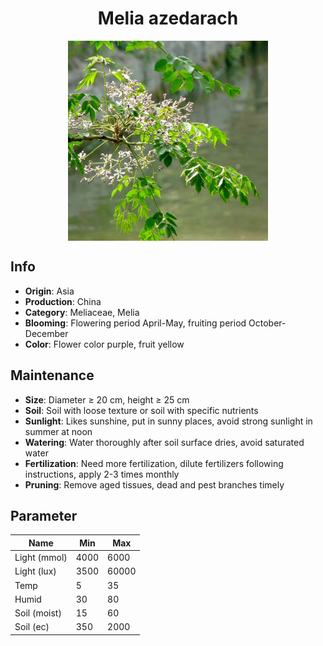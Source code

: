 <h1 align='center'>Melia azedarach</h1>
<p align="center">
    <img 
        align='center'
        width='320'
        src="../images/melia azedarach.png" 
        alt='Melia azedarach' />
</p>

## Info

 - **Origin**: Asia
 - **Production**: China
 - **Category**: Meliaceae, Melia
 - **Blooming**: Flowering period April-May, fruiting period October-December
 - **Color**: Flower color purple, fruit yellow

## Maintenance

 - **Size**: Diameter ≥ 20 cm, height ≥ 25 cm
 - **Soil**: Soil with loose texture or soil with specific nutrients
 - **Sunlight**: Likes sunshine, put in sunny places, avoid strong sunlight in summer at noon
 - **Watering**: Water thoroughly after soil surface dries, avoid saturated water
 - **Fertilization**: Need more fertilization, dilute fertilizers following instructions, apply 2-3 times monthly
 - **Pruning**: Remove aged tissues, dead and pest branches timely

## Parameter

| Name         | Min  | Max   |
|--------------|------|-------|
| Light (mmol) | 4000 | 6000  |
| Light (lux)  | 3500 | 60000 |
| Temp         | 5    | 35    |
| Humid        | 30   | 80    |
| Soil (moist) | 15   | 60    |
| Soil (ec)    | 350  | 2000  |